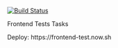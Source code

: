 [![Build Status](https://travis-ci.org/eneko7/frontend_test.svg?branch=master)](https://travis-ci.org/eneko7/frontend_test)
<p>Frontend Tests Tasks</p>
<p>Deploy: <a herf="https://build-62f7aycsi.now.sh/">https://frontend-test.now.sh</a><p>
